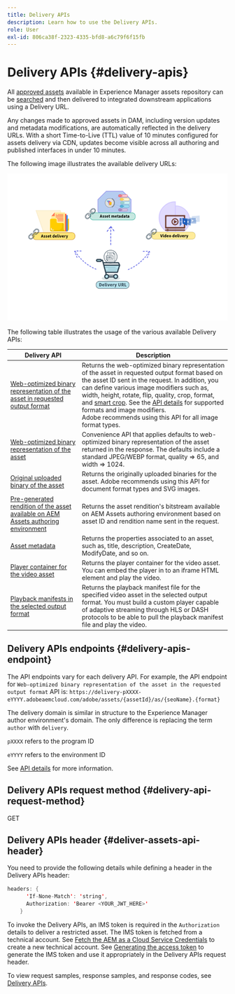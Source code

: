 ```yaml
---
title: Delivery APIs
description: Learn how to use the Delivery APIs.
role: User
exl-id: 806ca38f-2323-4335-bfd8-a6c79f6f15fb
---
```

# Delivery  APIs {#delivery-apis}

All [approved assets](approve-assets.md) available in Experience Manager assets repository can be [searched](search-assets-api.md) and then delivered to integrated downstream applications using a Delivery URL.

Any changes made to approved assets in DAM, including version updates and metadata modifications, are automatically reflected in the delivery URLs. With a short Time-to-Live (TTL) value of 10 minutes configured for assets delivery via CDN, updates become visible across all authoring and published interfaces in under 10 minutes.

The following image illustrates the available delivery URLs: 

![Delivery APIs](assets/delivery-url.png)

The following table illustrates the usage of the various available Delivery APIs:

|Delivery API | Description |
|---|---|
| [Web-optimized binary representation of the asset in requested output format](https://adobe-aem-assets-delivery.redoc.ly/#operation/getAssetSeoFormat) |Returns the web-optimized binary representation of the asset in requested output format based on the asset ID sent in the request. In addition, you can define various image modifiers such as, width, height, rotate, flip, quality, crop, format, and [smart crop](/help/assets/dynamic-media/image-profiles.md). See the [API details](https://adobe-aem-assets-delivery.redoc.ly/#operation/getAssetSeoFormat) for supported formats and image modifiers.<br>Adobe recommends using this API for all image format types.|
| [Web-optimized binary representation of the asset](https://adobe-aem-assets-delivery.redoc.ly/#operation/getAsset) |Convenience API that applies defaults to web-optimized binary representation of the asset returned in the response. The defaults include a standard JPEG/WEBP format, quality => 65, and width => 1024. |
|[Original uploaded binary of the asset](https://adobe-aem-assets-delivery.redoc.ly/#operation/getAssetOriginal) |Returns the originally uploaded binaries for the asset. Adobe recommends using this API for document format types and SVG images. |
|[Pre-generated rendition of the asset available on AEM Assets authoring environment](https://adobe-aem-assets-delivery.redoc.ly/#operation/getAssetRendition) |Returns the asset rendition's bitstream available on AEM Assets authoring environment based on asset ID and rendition name sent in the request. |
| [Asset metadata](https://adobe-aem-assets-delivery.redoc.ly/#operation/getAssetMetadata) |Returns the properties associated to an asset, such as, title, description, CreateDate, ModifyDate, and so on.|
| [Player container for the video asset](https://adobe-aem-assets-delivery.redoc.ly/#operation/videoPlayerDelivery) |Returns the player container for the video asset. You can  embed the player in to an iframe HTML element and play the video.|
| [Playback manifests in the selected output format](https://adobe-aem-assets-delivery.redoc.ly/#operation/videoManifestDelivery) | Returns the playback manifest file for the specified video asset in the selected output format. You must build a custom player capable of adaptive streaming through HLS or DASH protocols to be able to pull the playback manifest file and play the video.|

## Delivery APIs endpoints {#delivery-apis-endpoint}

The API endpoints vary for each delivery API. For example, the API endpoint for `Web-optimized binary representation of the asset in the requested output format` API is:
`https://delivery-pXXXX-eYYYY.adobeaemcloud.com/adobe/assets/{assetId}/as/{seoName}.{format}`

The delivery domain is similar in structure to the Experience Manager author environment's domain. The only difference is replacing the term `author` with `delivery`.

`pXXXX` refers to the program ID

`eYYYY` refers to the environment ID

See [API details](https://adobe-aem-assets-delivery.redoc.ly/#tag/Assets) for more information.

## Delivery APIs request method {#delivery-api-request-method}

GET

## Delivery APIs header {#deliver-assets-api-header}

You need to provide the following details while defining a header in the Delivery APIs header:

```java
headers: {
      'If-None-Match': 'string',
      Authorization: 'Bearer <YOUR_JWT_HERE>'
    }
```

To invoke the Delivery APIs, an IMS token is required in the `Authorization` details to deliver a restricted asset. The IMS token is fetched from a technical account. See [Fetch the AEM as a Cloud Service Credentials](https://experienceleague.adobe.com/docs/experience-manager-cloud-service/content/implementing/developing/generating-access-tokens-for-server-side-apis.html?lang=en#fetch-the-aem-as-a-cloud-service-credentials) to create a new technical account. See [Generating the access token](https://experienceleague.adobe.com/docs/experience-manager-cloud-service/content/implementing/developing/generating-access-tokens-for-server-side-apis.html?lang=en#generating-the-access-token) to generate the IMS token and use it appropriately in the Delivery APIs request header.


To view request samples, response samples, and response codes, see [Delivery APIs](https://adobe-aem-assets-delivery.redoc.ly/#operation/getAssetSeoFormat).
